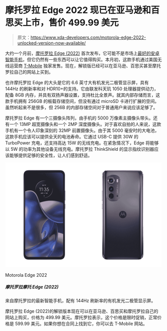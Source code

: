 # 摩托罗拉 Edge 2022 现已在亚马逊和百思买上市，售价 499.99 美元

> 原文：<https://www.xda-developers.com/motorola-edge-2022-unlocked-version-now-available/>

大约一个月前，[摩托罗拉 Edge (2022)](https://www.xda-developers.com/motorola-edge-2022-hands-on/) 首次发布，它可能不是市场上[最好的安卓智能手机](https://www.xda-developers.com/best-android-phones/)，但它仍然有一些东西可以让它值得购买。本月初，这款手机通过美国无线运营商 [T-Mobile](https://www.xda-developers.com/motorola-edge-2022-now-available-t-mobile/) 独家发售。现在，解锁版已经可以在亚马逊、百思买甚至摩托罗拉自己的网站上买到。

也许摩托罗拉 Edge 的大头是它的 6.6 英寸大有机发光二极管显示屏，具有 144Hz 的刷新率和对 HDR10+的支持。它由联发科天玑 1050 处理器提供动力，配备 8GB 内存，并具有双扬声器设置，支持杜比全景声。就其内部存储而言，这款手机拥有 256GB 的板载存储空间，但没有通过 microSD 卡进行扩展的空间。虽然听起来不是很多，但 256B 的内部存储空间对于普通用户来说应该足够了。

摩托罗拉 Edge 有一个三摄像头阵列，由手机的 5000 万像素主摄像头带头。还有一个 13MP 超宽摄像头和一个 2MP 深度摄像头。对于喜欢自拍的人来说，这款手机有一个令人印象深刻的 32MP 前置摄像头。由于其 5000 毫安时的大电池，这款手机应该可以提供全天的电池寿命。它通过 USB-C 提供 30W 的 TurboPower 充电，还支持高达 15W 的无线充电。在紧急情况下，Edge 将能够以 5W 的功率为其他设备无线充电。摩托罗拉 ThinkShield 的显示指纹识别器应该能够提供足够的安全性，让人们感到舒适。

 <picture>![The Motorola Edge runs on a less powerful Dimensity 1050 SoC, but it still brings a lot of what made the Edge Plus above so good -- at a lower price.](img/e2a8092d4e2a9092fe51a85a60fe4d2e.png)</picture> 

Motorola Edge 2022

##### 摩托罗拉摩托 Edge (2022)

来自摩托罗拉的最新智能手机，配有 144Hz 刷新率的有机发光二极管显示屏。

摩托罗拉 Edge (2022)的解锁版本现在可以在亚马逊、百思买和摩托罗拉自己的网站上购买，价格为 499.99 美元。摩托罗拉表示，这个价格是限时促销，正常价格是 599.99 美元。如果你想在合同上找到它，你可以去 T-Mobile 网站。
